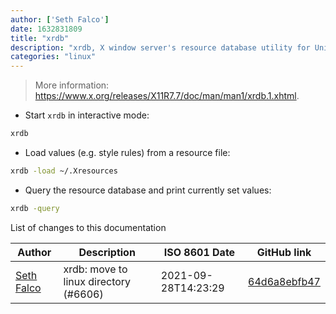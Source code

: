 ```yaml
---
author: ['Seth Falco']
date: 1632831809
title: "xrdb"
description: "xrdb, X window server's resource database utility for Unix-like systems."
categories: "linux"
---
```

> More information: <https://www.x.org/releases/X11R7.7/doc/man/man1/xrdb.1.xhtml>.

- Start `xrdb` in interactive mode:

```bash
xrdb
```

- Load values (e.g. style rules) from a resource file:

```bash
xrdb -load ~/.Xresources
```

- Query the resource database and print currently set values:

```bash
xrdb -query
```
List of changes to this documentation


Author | Description | ISO 8601 Date | GitHub link
------|-----|-----|-----
[Seth Falco](mailto:seth@falco.fun) | xrdb: move to linux directory (#6606) | 2021-09-28T14:23:29 | [64d6a8ebfb47](https://github.com/tldr-pages/tldr/commit/64d6a8ebfb4761d9d7adfc9ccab35761ebf1102b)

